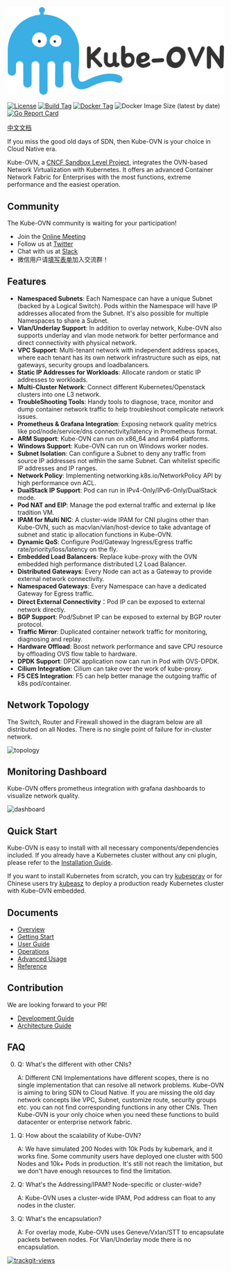 <img src="https://github.com/cncf/artwork/raw/master/projects/kube-ovn/horizontal/color/kube-ovn-horizontal-color.svg" alt="kube_ovn_logo" width="500"/>

[![License](https://img.shields.io/badge/License-Apache%202.0-blue.svg)](https://github.com/kubeovn/kube-ovn/blob/master/LICENSE)
[![Build Tag](https://img.shields.io/github/tag/kubeovn/kube-ovn.svg)](https://github.com/kubeovn/kube-ovn/releases)
[![Docker Tag](https://img.shields.io/docker/pulls/kubeovn/kube-ovn)](https://img.shields.io/docker/pulls/kubeovn/kube-ovn)
![Docker Image Size (latest by date)](https://img.shields.io/docker/image-size/kubeovn/kube-ovn?sort=date)
[![Go Report Card](https://goreportcard.com/badge/github.com/kubeovn/kube-ovn)](https://goreportcard.com/report/github.com/kubeovn/kube-ovn)

[中文文档](https://kubeovn.github.io/docs/)

If you miss the good old days of SDN, then Kube-OVN is your choice in Cloud Native era.

Kube-OVN, a [CNCF Sandbox Level Project](https://www.cncf.io/sandbox-projects/), integrates the OVN-based Network Virtualization with Kubernetes. 
It offers an advanced Container Network Fabric for Enterprises with the most functions, extreme performance and the easiest operation.

## Community
The Kube-OVN community is waiting for your participation!

- Join the [Online Meeting](https://docs.google.com/document/d/1OPFC3s0rVxGkLR5GaUayNC6Nx9lwvjapg_hQl4MWt3E/edit#heading=h.1e73t98gdg9l)
- Follow us at [Twitter](https://twitter.com/KubeOvn)
- Chat with us at [Slack](https://communityinviter.com/apps/kube-ovn/kube-ovn)
- 微信用户请[填写表单](https://jinshuju.net/f/lyrEow)加入交流群！

## Features
- **Namespaced Subnets**: Each Namespace can have a unique Subnet (backed by a Logical Switch). Pods within the Namespace will have IP addresses allocated from the Subnet. It's also possible for multiple Namespaces to share a Subnet.
- **Vlan/Underlay Support**: In addition to overlay network, Kube-OVN also supports underlay and vlan mode network for better performance and direct connectivity with physical network.
- **VPC Support**: Multi-tenant network with independent address spaces, where each tenant has its own network infrastructure such as eips, nat gateways, security groups and loadbalancers.
- **Static IP Addresses for Workloads**: Allocate random or static IP addresses to workloads.
- **Multi-Cluster Network**: Connect different Kubernetes/Openstack clusters into one L3 network.
- **TroubleShooting Tools**: Handy tools to diagnose, trace, monitor and dump container network traffic to help troubleshoot complicate network issues.
- **Prometheus & Grafana Integration**: Exposing network quality metrics like pod/node/service/dns connectivity/latency in Prometheus format.
- **ARM Support**: Kube-OVN can run on x86_64 and arm64 platforms.
- **Windows Support**: Kube-OVN can run on Windows worker nodes.
- **Subnet Isolation**: Can configure a Subnet to deny any traffic from source IP addresses not within the same Subnet. Can whitelist specific IP addresses and IP ranges.
- **Network Policy**: Implementing networking.k8s.io/NetworkPolicy API by high performance ovn ACL.
- **DualStack IP Support**: Pod can run in IPv4-Only/IPv6-Only/DualStack mode.
- **Pod NAT and EIP**: Manage the pod external traffic and external ip like tradition VM.
- **IPAM for Multi NIC**: A cluster-wide IPAM for CNI plugins other than Kube-OVN, such as macvlan/vlan/host-device to take advantage of subnet and static ip allocation functions in Kube-OVN.
- **Dynamic QoS**: Configure Pod/Gateway Ingress/Egress traffic rate/priority/loss/latency on the fly.
- **Embedded Load Balancers**: Replace kube-proxy with the OVN embedded high performance distributed L2 Load Balancer.
- **Distributed Gateways**: Every Node can act as a Gateway to provide external network connectivity.
- **Namespaced Gateways**: Every Namespace can have a dedicated Gateway for Egress traffic.
- **Direct External Connectivity**：Pod IP can be exposed to external network directly.
- **BGP Support**: Pod/Subnet IP can be exposed to external by BGP router protocol.
- **Traffic Mirror**: Duplicated container network traffic for monitoring, diagnosing and replay.
- **Hardware Offload**: Boost network performance and save CPU resource by offloading OVS flow table to hardware.
- **DPDK Support**: DPDK application now can run in Pod with OVS-DPDK.
- **Cilium Integration**: Cilium can take over the work of kube-proxy.
- **F5 CES Integration**: F5 can help better manage the outgoing traffic of k8s pod/container.

## Network Topology

The Switch, Router and Firewall showed in the diagram below are all distributed on all Nodes. There is no single point of failure for in-cluster network.

![topology](docs/ovn-network-topology.png "kube-ovn network topology")

## Monitoring Dashboard

Kube-OVN offers prometheus integration with grafana dashboards to visualize network quality.

![dashboard](docs/pinger-grafana.png)

## Quick Start
Kube-OVN is easy to install with all necessary components/dependencies included. If you already have a Kubernetes cluster without any cni plugin, please refer to the [Installation Guide](https://kubeovn.github.io/docs/stable/en/start/one-step-install/).

If you want to install Kubernetes from scratch, you can try [kubespray](https://github.com/kubernetes-sigs/kubespray/blob/master/docs/kube-ovn.md) or for Chinese users try [kubeasz](https://github.com/easzlab/kubeasz/blob/master/docs/setup/network-plugin/kube-ovn.md) to deploy a production ready Kubernetes cluster with Kube-OVN embedded.

## Documents

- [Overview](https://kubeovn.github.io/docs/en/)
- [Getting Start](https://kubeovn.github.io/docs/en/start/prepare/)
- [User Guide](https://kubeovn.github.io/docs/en/guide/setup-options/)
- [Operations](https://kubeovn.github.io/docs/en/ops/kubectl-ko/)
- [Advanced Usage](https://kubeovn.github.io/docs/en/advance/multi-nic/)
- [Reference](https://kubeovn.github.io/docs/en/reference/architecture/)

## Contribution
We are looking forward to your PR!

- [Development Guide](https://kubeovn.github.io/docs/en/reference/dev-env/)
- [Architecture Guide](https://kubeovn.github.io/docs/en/reference/architecture/)


## FAQ
0. Q: What's the different with other CNIs?
   
   A: Different CNI Implementations have different scopes, there is no single implementation that can resolve all network problems. Kube-OVN is aiming to bring SDN to Cloud Native. 
      If you are missing the old day network concepts like VPC, Subnet, customize route, security groups etc. you can not find corresponding functions in any other CNIs. Then Kube-OVN
      is your only choice when you need these functions to build datacenter or enterprise network fabric.

2. Q: How about the scalability of Kube-OVN?

   A: We have simulated 200 Nodes with 10k Pods by kubemark, and it works fine. Some community users have deployed one cluster with 500 Nodes and 10k+ Pods in production. It's still not reach the limitation, but we don't have enough resources to find the limitation.

3. Q: What's the Addressing/IPAM? Node-specific or cluster-wide?

   A: Kube-OVN uses a cluster-wide IPAM, Pod address can float to any nodes in the cluster.

4. Q: What's the encapsulation?

   A: For overlay mode, Kube-OVN uses Geneve/Vxlan/STT to encapsulate packets between nodes. For Vlan/Underlay mode there is no encapsulation.

<a href="https://trackgit.com">
<img src="https://us-central1-trackgit-analytics.cloudfunctions.net/token/ping/l57vf80m7ckk59iv8ll5" alt="trackgit-views" />
</a>
